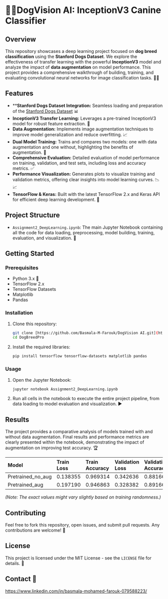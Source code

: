 # 🐾🧠DogVision AI: InceptionV3 Canine Classifier 

## Overview

This repository showcases a deep learning project focused on **dog breed classification** using the **Stanford Dogs Dataset**. We explore the effectiveness of transfer learning with the powerful **InceptionV3** model and analyze the impact of **data augmentation** on model performance. This project provides a comprehensive walkthrough of building, training, and evaluating convolutional neural networks for image classification tasks. 🐶✨

## Features

* ****Stanford Dogs Dataset Integration:** Seamless loading and preparation of the [Stanford Dogs Dataset](https://www.kaggle.com/datasets/jessicali9530/stanford-dogs-dataset) 📊
* **InceptionV3 Transfer Learning:** Leverages a pre-trained InceptionV3 model for robust feature extraction. 🚀
* **Data Augmentation:** Implements image augmentation techniques to improve model generalization and reduce overfitting. 📈
* **Dual Model Training:** Trains and compares two models: one with data augmentation and one without, highlighting the benefits of augmentation. 🔄
* **Comprehensive Evaluation:** Detailed evaluation of model performance on training, validation, and test sets, including loss and accuracy metrics. ✅
* **Performance Visualization:** Generates plots to visualize training and validation metrics, offering clear insights into model learning curves. 📉📈
* **TensorFlow & Keras:** Built with the latest TensorFlow 2.x and Keras API for efficient deep learning development. 🐍

## Project Structure

* `Assignment2_DeepLearning.ipynb`: The main Jupyter Notebook containing all the code for data loading, preprocessing, model building, training, evaluation, and visualization. 📝

## Getting Started

### Prerequisites

* Python 3.x 🐍
* TensorFlow 2.x
* TensorFlow Datasets
* Matplotlib
* Pandas

### Installation

1.  Clone this repository:
    ```bash
    git clone [https://github.com/Basmala-M-Farouk/DogVision AI.git](https://github.com/Basmala-M-Farouk/DogVision AI.git)
    cd DogBreedPro
    ```
2.  Install the required libraries:
    ```bash
    pip install tensorflow tensorflow-datasets matplotlib pandas
    ```

### Usage

1.  Open the Jupyter Notebook:
    ```bash
    jupyter notebook Assignment2_DeepLearning.ipynb
    ```
2.  Run all cells in the notebook to execute the entire project pipeline, from data loading to model evaluation and visualization. ▶️

## Results

The project provides a comparative analysis of models trained with and without data augmentation. Final results and performance metrics are clearly presented within the notebook, demonstrating the impact of augmentation on improving test accuracy. 🏆

| Model             | Train Loss | Train Accuracy | Validation Loss | Validation Accuracy | Test Loss | Test Accuracy |
|:------------------|:-----------|:---------------|:----------------|:--------------------|:----------|:--------------|
| Pretrained\_no\_aug | 0.138355   | 0.969314       | 0.342636        | 0.881667            | 0.331963  | 0.895105      |
| Pretrained\_aug    | 0.197190   | 0.946863       | 0.328382        | 0.891667            | 0.320064  | 0.895455      |


*(Note: The exact values might vary slightly based on training randomness.)*

## Contributing

Feel free to fork this repository, open issues, and submit pull requests. Any contributions are welcome! 🤝

## License

This project is licensed under the MIT License - see the `LICENSE` file for details. 📄

## Contact 📧

https://www.linkedin.com/in/basmala-mohamed-farouk-079588223/ 
